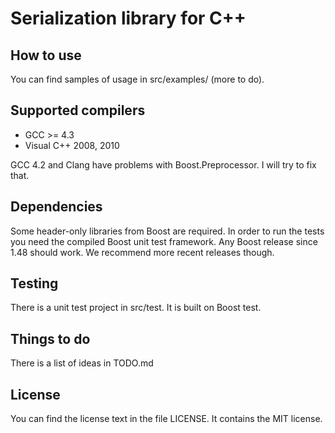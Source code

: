 Serialization library for C++
=============================

How to use
----------

You can find samples of usage in src/examples/ (more to do).


Supported compilers
-------------------

* GCC >= 4.3
* Visual C++ 2008, 2010

GCC 4.2 and Clang have problems with Boost.Preprocessor.  I will try to fix that.


Dependencies
------------

Some header-only libraries from Boost are required.
In order to run the tests you need the compiled Boost unit test framework.
Any Boost release since 1.48 should work.
We recommend more recent releases though.


Testing
-------

There is a unit test project in src/test. It is built on Boost test.


Things to do
------------

There is a list of ideas in TODO.md


License
-------

You can find the license text in the file LICENSE. It contains the MIT license.
